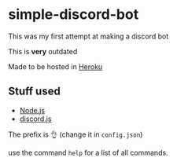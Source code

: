 # simple-discord-bot
  This was my first attempt at making a discord bot
  
  This is <strong>very</strong> outdated
  
  Made to be hosted in [Heroku](https://heroku.com)
  
  
## Stuff used
- [Node.js](https://nodejs.org)
- [discord.js](https://discord.js.org/)
  
The prefix is 👌 (change it in `config.json`)

use the command `help` for a list of all commands.
